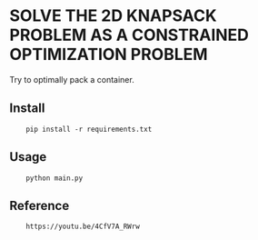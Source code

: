 # SOLVE THE 2D KNAPSACK PROBLEM AS A CONSTRAINED OPTIMIZATION PROBLEM
Try to optimally pack a container.

## Install
```
    pip install -r requirements.txt
```

## Usage
```
    python main.py
```

## Reference
```
    https://youtu.be/4CfV7A_RWrw
```
